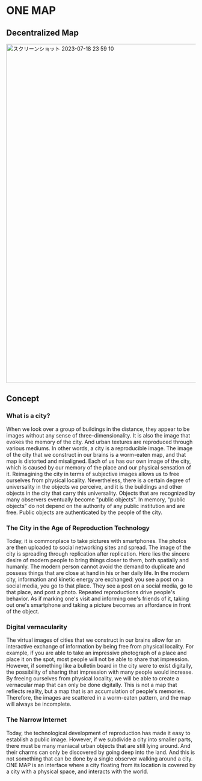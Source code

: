 # ONE MAP
## Decentralized Map

<img width="900" alt="スクリーンショット 2023-07-18 23 59 10" src="https://github.com/0xalty/ONEMAP/assets/129202655/2d36da84-08a3-4ca5-9fe8-b03466dc9e5b">


## Concept

### What is a city?

When we look over a group of buildings in the distance, they appear to be images without any sense of three-dimensionality. It is also the image that evokes the memory of the city. And urban textures are reproduced through various mediums. In other words, a city is a reproducible image.
The image of the city that we construct in our brains is a worm-eaten map, and that map is distorted and misaligned. Each of us has our own image of the city, which is caused by our memory of the place and our physical sensation of it. Reimagining the city in terms of subjective images allows us to free ourselves from physical locality. Nevertheless, there is a certain degree of universality in the objects we perceive, and it is the buildings and other objects in the city that carry this universality. Objects that are recognized by many observers eventually become "public objects". In memory, "public objects" do not depend on the authority of any public institution and are free. Public objects are authenticated by the people of the city.

### The City in the Age of Reproduction Technology

Today, it is commonplace to take pictures with smartphones. The photos are then uploaded to social networking sites and spread. The image of the city is spreading through replication after replication. Here lies the sincere desire of modern people to bring things closer to them, both spatially and humanly. The modern person cannot avoid the demand to duplicate and possess things that are close at hand in his or her daily life. In the modern city, information and kinetic energy are exchanged: you see a post on a social media, you go to that place. They see a post on a social media, go to that place, and post a photo. Repeated reproductions drive people's behavior. As if marking one's visit and informing one's friends of it, taking out one's smartphone and taking a picture becomes an affordance in front of the object.

### Digital vernacularity

The virtual images of cities that we construct in our brains allow for an interactive exchange of information by being free from physical locality. For example, if you are able to take an impressive photograph of a place and place it on the spot, most people will not be able to share that impression. However, if something like a bulletin board in the city were to exist digitally, the possibility of sharing that impression with many people would increase. By freeing ourselves from physical locality, we will be able to create a vernacular map that can only be done digitally. This is not a map that reflects reality, but a map that is an accumulation of people's memories. Therefore, the images are scattered in a worm-eaten pattern, and the map will always be incomplete.

### The Narrow Internet

Today, the technological development of reproduction has made it easy to establish a public image. However, if we subdivide a city into smaller parts, there must be many maniacal urban objects that are still lying around. And their charms can only be discovered by going deep into the land. And this is not something that can be done by a single observer walking around a city. ONE MAP is an interface where a city floating from its location is covered by a city with a physical space, and interacts with the world.
